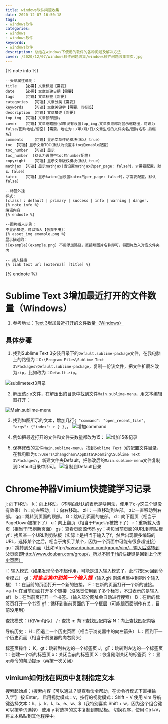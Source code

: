 ```yaml
---
title: windows软件问题收集
date: 2020-12-07 16:50:18
tags:
- windows软件
categories:
- windows
- windows软件
keywords:
- windows软件
description: 总结在windows下使用的软件的各种问题及解决方法
cover: /2020/12/07/windows软件问题收集/windows软件问题收集首页.jpg
---
```


{% note info %}
```Text
--头部属性说明：
title	【必需】文章标题【需要】
date	【必需】文章创建日期【需要】
tags	【可选】文章标签【需要】
categories	【可选】文章分类【需要】
keywords	【可选】文章关键字【需要，同标签】
description	【可选】文章描述【需要】
top_img	【可选】文章顶部图片
cover	【可选】文章缩略图(如果没有设置top_img,文章页顶部将显示缩略图，可设为false/图片地址/留空)【需要，地址为：/年/月/日/文章生成的文件夹名/图片名称.后缀名】
comments	【可选】显示文章评论模块(默认 true)
toc	【可选】显示文章TOC(默认为设置中toc的enable配置)
toc_number	【可选】显示
toc_number	(默认为设置中toc的number配置)
copyright	【可选】显示文章版权模块(默认 true)
mathjax	【可选】显示mathjax(当设置mathjax的per_page: false时，才需要配置，默认 false)
katex	【可选】显示katex(当设置katex的per_page: false时，才需要配置，默认 false)

--标签外挂
样式：
[class] : default | primary | success | info | warning | danger.
{% note info %}
编辑内容
{% endnote %}

--图片插入示例：
不显示描述，可以插入【舍弃不用】：
{% asset_img example.png %}
显示描述的：
![example](example.png)	不用添加路径，直接填图片名称即可，将图片放入对应文件夹内

-- 插入链接
{% link text url [external] [title] %}

```
{% endnote %}

# Sublime Text 3增加最近打开的文件数量（Windows）
1. 参考地址：[Text 3增加最近打开的文件数量（Windows）](https://www.jianshu.com/p/51400de20b0b)

## 具体步骤
1. 找到Sublime Text 3安装目录下的`Default.sublime-package`文件，在我电脑上的路径为：`D:\Program Files\Sublime Text 3\Packages\Default.sublime-package`，复制一份该文件，把文件扩展名改为`zip`，比如改为：`Default.zip`。

![sublimetext3目录](1、sublimetext3目录.png)

2. 解压该zip文件，在解压出的目录中找到文件`Main.sublime-menu`，用文本编辑器打开：

![Main.sublime-menu](2、Main.sublime-menu.png)



3. 找到如图所示的文本，增加几行`{ "command": "open_recent_file", "args": {"index": n } },`。
![增加command](3、增加command.png)

4. 例如把最近打开的文件和文件夹数量都改为15：
![增加15条记录](4、增加15条记录.png)

5. 保存修改的文件`Main.sublime-menu`，找到`Sublime Text 3`的配置文件目录，在我电脑为`C:\Users\zhangchao\AppData\Roaming\Sublime Text 3\Packages\`，新建文件夹Default，把修改后的`Main.sublime-menu`文件复制到Default目录中即可。
![复制到Default目录](5、复制到Default目录.png)

# Chrome神器Vimium快捷键学习记录
j: 向下移动。
k：向上移动。（不明白默认的<c-y>表示是啥用法，使用了c-y这三个键没有效果）
h：向左移动。
l：向右移动。
zH：一直移动到左部。
zL:一直移动到右部。
gg：跳转到页面的顶部。
G：跳转到页面的底部。
d：向下翻页（相当于PageDown被按下了）
u：向上翻页（相当于PageUp被按下了）
r：重新载入该页（相当于F5刷新页面）
gs：查看页面源代码
yy：拷贝当前页面的URL到剪贴板
yf：拷贝某一个URL到剪贴板（实际上是相当于输入了f，然后出现很多编码的URL，选择某个之后，相当于拷贝了某个，因为一个页面中可能有很多超链接）
gu：跳转到父页面（比如http://www.douban.com/group/vim/，输入后跳转到父页面即http://www.douban.com/group/，所以不同于H的快捷键是回到上个历史页面）

i：输入模式（如果发现命令不起作用，可能是进入输入模式了，此时按Esc回到命令模式）
gi：<font color=red size=3>***将焦点集中到第一个输入框***</font>（输入gNi则焦点集中到第N个输入框）
f：在当前的页面打开一个新的链接。
F：在新的页面打开一个新的链接。
\<a-f>:在当前页面打开多个链接（没感觉使用到了多个标签，不过表示的是输入af）
b：在当前页打开一个书签。（输入部分网址会自动进行搜索）
B：在新的标签页打开一个书签
gf：循环到当前页面的下一个框层（可能跟页面制作有关，目前没用到）

查找模式：（和Vim相似）
/ : 查找
n: 向下查找匹配内容
N：向上查找匹配内容

导航历史：
H：回退上一个历史页面（相当于浏览器中的向左箭头）
L：回到下一个历史页面（相当于浏览器的向右箭头）

标签页操作：
K，gt：跳转到右边的一个标签页
J，gT：跳转到左边的一个标签页
t：创建一个新的标签页
x：关闭当前的标签页
X：恢复刚刚关闭的标签页
？：显示命令的帮助提示（再按一次关闭）

## vimium如何找在网页中复制指定文本
搜索起始点：/搜索内容【可以通过？键查看命令帮助，在命令行模式下直接输入“/”】
按 Enter。
启用视觉模式：v，按行的视觉模式：Shift + V
使用 vim 导航键选择文本：h、j、k、l、b、e、w、$（我特别喜欢 Shift + w，因为这个组合键可以按单词选择）
使用 y 将选择的文本复制到剪贴板。
切换程序，使用 Ctrl+V，将文本粘贴到其他程序中。